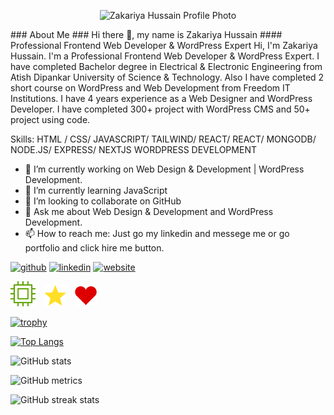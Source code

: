 <p align="center">
  <img src="https://drive.google.com/uc?export=view&id=1S9eEP5fv8fToKFSQ9XPWVXpS_2-VLVAn" alt="Zakariya Hussain Profile Photo">
</p>
### About Me
### Hi there 👋, my name is Zakariya Hussain
#### Professional Frontend Web Developer & WordPress Expert
Hi, I'm Zakariya Hussain. I'm a Professional Frontend Web Developer & WordPress Expert. I have completed Bachelor degree in Electrical & Electronic Engineering from Atish Dipankar University of Science & Technology. Also I have completed 2 short course on WordPress and Web  Development from Freedom IT Institutions. I have 4 years experience as a Web Designer and WordPress Developer. I have completed 300+ project with WordPress CMS and 50+ project using code.

Skills: HTML / CSS/ JAVASCRIPT/ TAILWIND/ REACT/ REACT/ MONGODB/ NODE.JS/ EXPRESS/ NEXTJS  WORDPRESS DEVELOPMENT

- 🔭 I’m currently working on Web Design & Development | WordPress Development. 
- 🌱 I’m currently learning JavaScript 
- 👯 I’m looking to collaborate on GitHub 
- 💬 Ask me about Web Design & Development and WordPress Development. 
- 📫 How to reach me: Just go my linkedin and messege me or go portfolio and click hire me button. 


[<img src='https://cdn.jsdelivr.net/npm/simple-icons@3.0.1/icons/github.svg' alt='github' height='40'>](https://github.com/ZakariyaHussain)  [<img src='https://cdn.jsdelivr.net/npm/simple-icons@3.0.1/icons/linkedin.svg' alt='linkedin' height='40'>](https://www.linkedin.com/in/zakariya-hussain-606a74221/)  [<img src='https://cdn.jsdelivr.net/npm/simple-icons@3.0.1/icons/icloud.svg' alt='website' height='40'>](https://sunny-cascaron-ef7cc8.netlify.app/)  

<a href='https://docs.github.com/en/developers'><img src='https://raw.githubusercontent.com/acervenky/animated-github-badges/master/assets/devbadge.gif' width='40' height='40'></a> <a href='https://stars.github.com/'><img src='https://raw.githubusercontent.com/acervenky/animated-github-badges/master/assets/starbadge.gif' width='35' height='35'></a> <a href='https://docs.github.com/en/github/supporting-the-open-source-community-with-github-sponsors'><img src='https://raw.githubusercontent.com/acervenky/animated-github-badges/master/assets/sponsorbadge.gif' width='35' height='35'></a> 

[![trophy](https://github-profile-trophy.vercel.app/?username=ZakariyaHussain)](https://github.com/ryo-ma/github-profile-trophy)

[![Top Langs](https://github-readme-stats.vercel.app/api/top-langs/?username=ZakariyaHussain)](https://github.com/anuraghazra/github-readme-stats)

![GitHub stats](https://github-readme-stats.vercel.app/api?username=ZakariyaHussain&show_icons=true)  

![GitHub metrics](https://metrics.lecoq.io/ZakariyaHussain)  

![GitHub streak stats](https://streak-stats.demolab.com/?user=ZakariyaHussain)  

